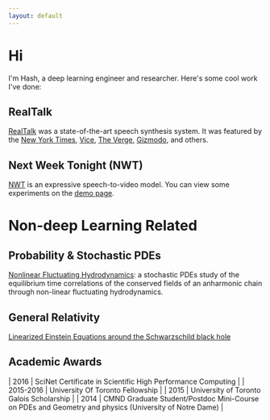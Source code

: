 ```yaml
---
layout: default
---
```


# Hi
I'm Hash, a deep learning engineer and researcher. Here's some cool work I've done:

## RealTalk
[RealTalk](https://www.youtube.com/watch?v=DWK_iYBl8cA) was a state-of-the-art speech synthesis system. It was featured by the [New York Times](https://www.nytimes.com/2019/11/22/the-weekly/deepfake-joe-rogan.html), [Vice](https://www.vice.com/en_ca/article/597yba/ai-generated-fake-joe-rogan-voice-dessa), [The Verge](https://www.theverge.com/2019/5/17/18629024/joe-rogan-ai-fake-voice-clone-deepfake-dessa), [Gizmodo](https://gizmodo.com/this-ai-generated-joe-rogan-voice-sounds-eerily-like-th-1834842151), and others.

## Next Week Tonight (NWT)
[NWT](https://youtu.be/HctArhfIGs4) is an expressive speech-to-video model. You can view some experiments on the [demo page](https://next-week-tonight.github.io/NWT/).

# Non-deep Learning Related
## Probability & Stochastic PDEs
<a href="static/NLFH.pdf" target="_blank">Nonlinear Fluctuating Hydrodynamics</a>: a stochastic PDEs study of the equilibrium time correlations of the conserved fields of an anharmonic chain through non-linear fluctuating hydrodynamics.

## General Relativity
<a href="static/GR.pdf" target="_blank">Linearized Einstein Equations around the Schwarzschild black hole</a>

## Academic Awards

| 2016      | SciNet Certificate in Scientific High Performance Computing |
| 2015-2016      | University Of Toronto Fellowship       |
| 2015   | University of Toronto Galois Scholarship        |
| 2014   | CMND Graduate Student/Postdoc Mini-Course on PDEs and Geometry and physics (University of Notre Dame)        |
